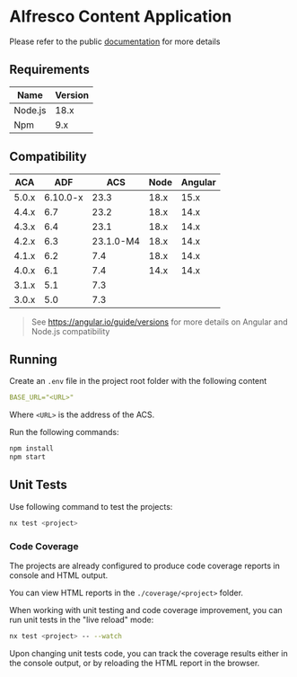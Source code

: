 # Alfresco Content Application

Please refer to the public [documentation](https://alfresco-content-app.netlify.app/) for more details

## Requirements

| Name    | Version |
|---------|---------|
| Node.js | 18.x    |
| Npm     | 9.x     |

## Compatibility

| ACA   | ADF      | ACS       | Node | Angular |
|-------|----------|-----------|------|---------|
| 5.0.x | 6.10.0-x | 23.3      | 18.x | 15.x    |
| 4.4.x | 6.7      | 23.2      | 18.x | 14.x    |
| 4.3.x | 6.4      | 23.1      | 18.x | 14.x    |
| 4.2.x | 6.3      | 23.1.0-M4 | 18.x | 14.x    |
| 4.1.x | 6.2      | 7.4       | 18.x | 14.x    |
| 4.0.x | 6.1      | 7.4       | 14.x | 14.x    |
| 3.1.x | 5.1      | 7.3       |      |         |
| 3.0.x | 5.0      | 7.3       |      |         |

> See <https://angular.io/guide/versions> for more details on Angular and Node.js compatibility

## Running

Create an `.env` file in the project root folder with the following content

```yml
BASE_URL="<URL>"
```

Where `<URL>` is the address of the ACS.

Run the following commands:

```sh
npm install
npm start
```

## Unit Tests

Use following command to test the projects:

```sh
nx test <project>
```

### Code Coverage

The projects are already configured to produce code coverage reports in console and HTML output.

You can view HTML reports in the `./coverage/<project>` folder.

When working with unit testing and code coverage improvement, you can run unit tests in the "live reload" mode:

```sh
nx test <project> -- --watch
```

Upon changing unit tests code, you can track the coverage results either in the console output, or by reloading the HTML report in the browser.

